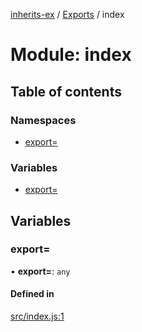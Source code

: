 [inherits-ex](../README.md) / [Exports](../modules.md) / index

# Module: index

## Table of contents

### Namespaces

- [export&#x3D;](index.export_.md)

### Variables

- [export&#x3D;](index.md#export&#x3D;)

## Variables

### export&#x3D;

• **export=**: `any`

#### Defined in

[src/index.js:1](https://github.com/snowyu/inherits-ex.js/blob/5942071/src/index.js#L1)
